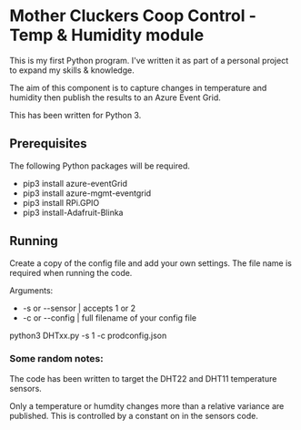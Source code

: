 # Mother Cluckers Coop Control - Temp & Humidity module
This is my first Python program. I've written it as part of a personal project to expand my skills & knowledge.

The aim of this component is to capture changes in temperature and humidity then publish the results to an Azure Event Grid.

This has been written for Python 3.

## Prerequisites
The following Python packages will be required.

- pip3 install azure-eventGrid
- pip3 install azure-mgmt-eventgrid
- pip3 install RPi.GPIO
- pip3 install-Adafruit-Blinka

## Running

Create a copy of the config file and add your own settings. The file name is required when running the code.

Arguments:
- -s or --sensor | accepts 1 or 2
- -c or --config | full filename of your config file

python3 DHTxx.py -s 1 -c prodconfig.json




### Some random notes:

The code has been written to target the DHT22 and DHT11 temperature sensors. 

Only a temperature or humdity changes more than a relative variance are published. This is controlled by a constant on in the sensors code.

